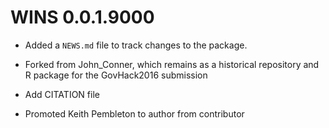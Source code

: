 # WINS 0.0.1.9000

* Added a `NEWS.md` file to track changes to the package.

* Forked from John_Conner, which remains as a historical repository and R package for the GovHack2016 submission

* Add CITATION file

* Promoted Keith Pembleton to author from contributor


